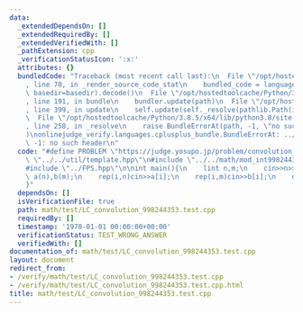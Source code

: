 ```yaml
---
data:
  _extendedDependsOn: []
  _extendedRequiredBy: []
  _extendedVerifiedWith: []
  _pathExtension: cpp
  _verificationStatusIcon: ':x:'
  attributes: {}
  bundledCode: "Traceback (most recent call last):\n  File \"/opt/hostedtoolcache/Python/3.8.5/x64/lib/python3.8/site-packages/onlinejudge_verify/documentation/build.py\"\
    , line 70, in _render_source_code_stat\n    bundled_code = language.bundle(stat.path,\
    \ basedir=basedir).decode()\n  File \"/opt/hostedtoolcache/Python/3.8.5/x64/lib/python3.8/site-packages/onlinejudge_verify/languages/cplusplus.py\"\
    , line 191, in bundle\n    bundler.update(path)\n  File \"/opt/hostedtoolcache/Python/3.8.5/x64/lib/python3.8/site-packages/onlinejudge_verify/languages/cplusplus_bundle.py\"\
    , line 399, in update\n    self.update(self._resolve(pathlib.Path(included), included_from=path))\n\
    \  File \"/opt/hostedtoolcache/Python/3.8.5/x64/lib/python3.8/site-packages/onlinejudge_verify/languages/cplusplus_bundle.py\"\
    , line 258, in _resolve\n    raise BundleErrorAt(path, -1, \"no such header\"\
    )\nonlinejudge_verify.languages.cplusplus_bundle.BundleErrorAt: ../FPS.hpp: line\
    \ -1: no such header\n"
  code: "#define PROBLEM \"https://judge.yosupo.jp/problem/convolution_mod\"\n#include\
    \ \"../../util/template.hpp\"\n#include \"../../math/mod_int998244353.hpp\"\n\
    #include \"../FPS.hpp\"\n\nint main(){\n    lint n,m;\n    cin>>n>>m;\n    fps<mint>\
    \ a(n),b(m);\n    rep(i,n)cin>>a[i];\n    rep(i,m)cin>>b[i];\n    output(a*b);\n\
    }"
  dependsOn: []
  isVerificationFile: true
  path: math/test/LC_convolution_998244353.test.cpp
  requiredBy: []
  timestamp: '1970-01-01 00:00:00+00:00'
  verificationStatus: TEST_WRONG_ANSWER
  verifiedWith: []
documentation_of: math/test/LC_convolution_998244353.test.cpp
layout: document
redirect_from:
- /verify/math/test/LC_convolution_998244353.test.cpp
- /verify/math/test/LC_convolution_998244353.test.cpp.html
title: math/test/LC_convolution_998244353.test.cpp
---
```

